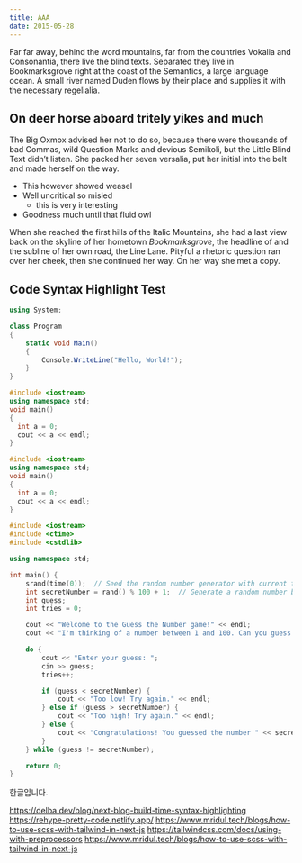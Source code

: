 ```yaml
---
title: AAA
date: 2015-05-28
---
```


Far far away, behind the word mountains, far from the countries Vokalia and
Consonantia, there live the blind texts. Separated they live in Bookmarksgrove
right at the coast of the Semantics, a large language ocean. A small river named
Duden flows by their place and supplies it with the necessary regelialia.

## On deer horse aboard tritely yikes and much

The Big Oxmox advised her not to do so, because there were thousands of bad
Commas, wild Question Marks and devious Semikoli, but the Little Blind Text
didn’t listen. She packed her seven versalia, put her initial into the belt and
made herself on the way.

- This however showed weasel
- Well uncritical so misled
  - this is very interesting
- Goodness much until that fluid owl

When she reached the first hills of the Italic Mountains, she had a last
view back on the skyline of her hometown _Bookmarksgrove_, the headline of
 and the subline of her own road, the Line
Lane. Pityful a rhetoric question ran over her cheek, then she continued her
way. On her way she met a copy.


## Code Syntax Highlight Test

```c# {1-3,4} showLineNumbers /Hello/
using System;

class Program
{
    static void Main()
    {
        Console.WriteLine("Hello, World!");
    }
}
```

```cpp title="main.cpp" caption="adsf" showLineNumbers{1} {1,3-4} 
#include <iostream>
using namespace std;
void main()
{
  int a = 0;
  cout << a << endl;
}
```

```cpp title="main.cpp" caption="adsf" showLineNumbers{1} {2-3,5} 
#include <iostream>
using namespace std;
void main()
{
  int a = 0;
  cout << a << endl;
}
```

```cpp
#include <iostream>
#include <ctime>
#include <cstdlib>

using namespace std;

int main() {
    srand(time(0));  // Seed the random number generator with current time
    int secretNumber = rand() % 100 + 1;  // Generate a random number between 1 and 100
    int guess;
    int tries = 0;

    cout << "Welcome to the Guess the Number game!" << endl;
    cout << "I'm thinking of a number between 1 and 100. Can you guess it?" << endl;

    do {
        cout << "Enter your guess: ";
        cin >> guess;
        tries++;

        if (guess < secretNumber) {
            cout << "Too low! Try again." << endl;
        } else if (guess > secretNumber) {
            cout << "Too high! Try again." << endl;
        } else {
            cout << "Congratulations! You guessed the number " << secretNumber << " in " << tries << " tries." << endl;
        }
    } while (guess != secretNumber);

    return 0;
}

```

한글입니다.

https://delba.dev/blog/next-blog-build-time-syntax-highlighting
https://rehype-pretty-code.netlify.app/
https://www.mridul.tech/blogs/how-to-use-scss-with-tailwind-in-next-js
https://tailwindcss.com/docs/using-with-preprocessors
https://www.mridul.tech/blogs/how-to-use-scss-with-tailwind-in-next-js